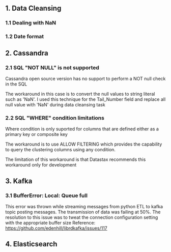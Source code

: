 ## 1. Data Cleansing
### 1.1 Dealing with NaN

### 1.2 Date format

## 2. Cassandra
### 2.1 SQL "NOT NULL" is not supported
Cassandra open source version has no support to perform a NOT null check in the SQL

The workaround in this case is to convert the null values to string literal such as 'NaN'. I used this technique for the Tail_Number field and replace all null value with 'NaN' during data cleansing task

### 2.2 SQL "WHERE" condition limitations
Where condition is only suported for columns that are defined either as a primary key or composite key

The workaround is to use ALLOW FILTERING which provides the capability to query the clustering columns using any condition.

The limitation of this workaround is that Datastax recommends this workaround only for development
## 3. Kafka
### 3.1 BufferError: Local: Queue full
 This error was thrown while streaming messages from python ETL to kafka topic posting messages. The transmission of data was failing at 50%.
The resolution to this issue was to tweat the connection configuration setting with the appropriate buffer size
Reference: https://github.com/edenhill/librdkafka/issues/117

## 4. Elasticsearch
